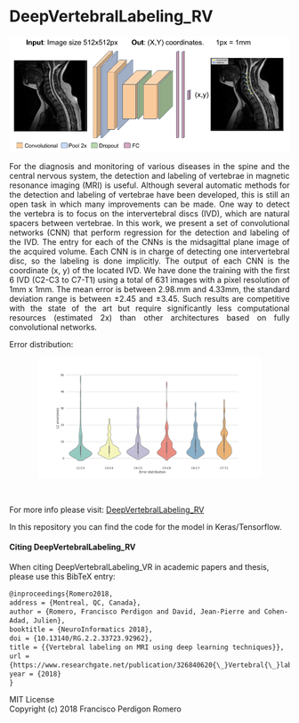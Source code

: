 # DeepVertebralLabeling_RV
![DeepVertebralLabeling_Net overview](/img/DeepVertebralLabeling_Net.png "DeepVertebralLabeling_Net overview")

<p align="justify">
For the diagnosis and monitoring of various diseases in the spine and the central nervous system, the detection and labeling of vertebrae in magnetic resonance imaging (MRI) is useful. Although several automatic methods for the detection and labeling of vertebrae have been developed, this is still an open task in which many improvements can be made. One way to detect the vertebra is to focus on the intervertebral discs (IVD), which are natural spacers between vertebrae. In this work, we present a set of convolutional networks (CNN) that perform regression for the detection and labeling of the IVD. The entry for each of the CNNs is the midsagittal plane image of the acquired volume. Each CNN is in charge of detecting one intervertebral disc, so the labeling is done implicitly. The output of each CNN is the coordinate (x, y) of the located IVD. We have done the training with the first 6 IVD (C2-C3 to C7-T1) using a total of 631 images with a pixel resolution of 1mm x 1mm. The mean error is between 2.98.mm and 4.33mm, the standard deviation range is between ±2.45 and ±3.45. Such results are competitive with the state of the art but require significantly less computational resources (estimated 2x) than other architectures based on fully convolutional networks.
</p>

Error distribution:
<p align="center">
<img src="/img/Error_violinplots.png" width="400">
</p>

<p align="justify">
<br/>

For more info please visit: [DeepVertebralLabeling_RV](https://www.researchgate.net/publication/326840620_Vertebral_labeling_on_MRI_using_deep_learning_techniques)

In this repository you can find the code for the model in Keras/Tensorflow.

#### Citing DeepVertebralLabeling_RV
When citing DeepVertebralLabeling_VR in academic papers and thesis, please use this BibTeX entry:<br/>
</p>

    @inproceedings{Romero2018,
    address = {Montreal, QC, Canada},
    author = {Romero, Francisco Perdigon and David, Jean-Pierre and Cohen-Adad, Julien},
    booktitle = {NeuroInformatics 2018},
    doi = {10.13140/RG.2.2.33723.92962},
    title = {{Vertebral labeling on MRI using deep learning techniques}},
    url = {https://www.researchgate.net/publication/326840620{\_}Vertebral{\_}labeling{\_}on{\_}MRI{\_}using{\_}deep{\_}learning{\_}techniques},
    year = {2018}
    }

MIT License <br/>
Copyright (c) 2018 Francisco Perdigon Romero
